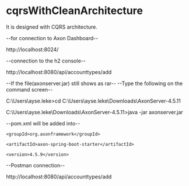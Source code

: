 # cqrsWithCleanArchitecture
It is designed with CQRS architecture.

--for connection to Axon Dashboard--

http://localhost:8024/


--connection to the h2 console--

http://localhost:8080/api/accounttypes/add


--If the file(axonserver.jar) still shows as rar--
--Type the following on the command screen--

C:\Users\ayse.leke>cd C:\Users\ayse.leke\Downloads\AxonServer-4.5.11

C:\Users\ayse.leke\Downloads\AxonServer-4.5.11>java -jar axonserver.jar


--pom.xml will be added into--

<dependency>
	
	<groupId>org.axonframework</groupId>
	
	<artifactId>axon-spring-boot-starter</artifactId>
	
	<version>4.5.9</version>
	
</dependency>




--Postman connection--

http://localhost:8080/api/accounttypes/add


